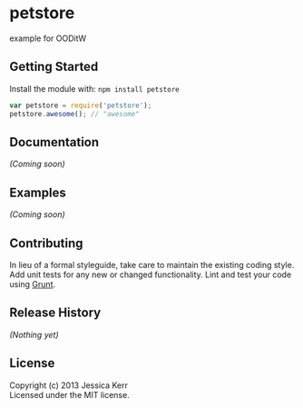 # petstore

example for OODitW

## Getting Started
Install the module with: `npm install petstore`

```javascript
var petstore = require('petstore');
petstore.awesome(); // "awesome"
```

## Documentation
_(Coming soon)_

## Examples
_(Coming soon)_

## Contributing
In lieu of a formal styleguide, take care to maintain the existing coding style. Add unit tests for any new or changed functionality. Lint and test your code using [Grunt](http://gruntjs.com/).

## Release History
_(Nothing yet)_

## License
Copyright (c) 2013 Jessica Kerr  
Licensed under the MIT license.
